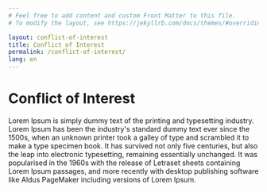 ```yaml
---
# Feel free to add content and custom Front Matter to this file.
# To modify the layout, see https://jekyllrb.com/docs/themes/#overriding-theme-defaults

layout: conflict-of-interest
title: Conflict of Interest
permalink: /conflict-of-interest/
lang: en
---
```


# Conflict of Interest

Lorem Ipsum is simply dummy text of the printing and typesetting industry. Lorem Ipsum has been the industry's standard dummy text ever since the 1500s, when an unknown printer took a galley of type and scrambled it to make a type specimen book. It has survived not only five centuries, but also the leap into electronic typesetting, remaining essentially unchanged. It was popularised in the 1960s with the release of Letraset sheets containing Lorem Ipsum passages, and more recently with desktop publishing software like Aldus PageMaker including versions of Lorem Ipsum.